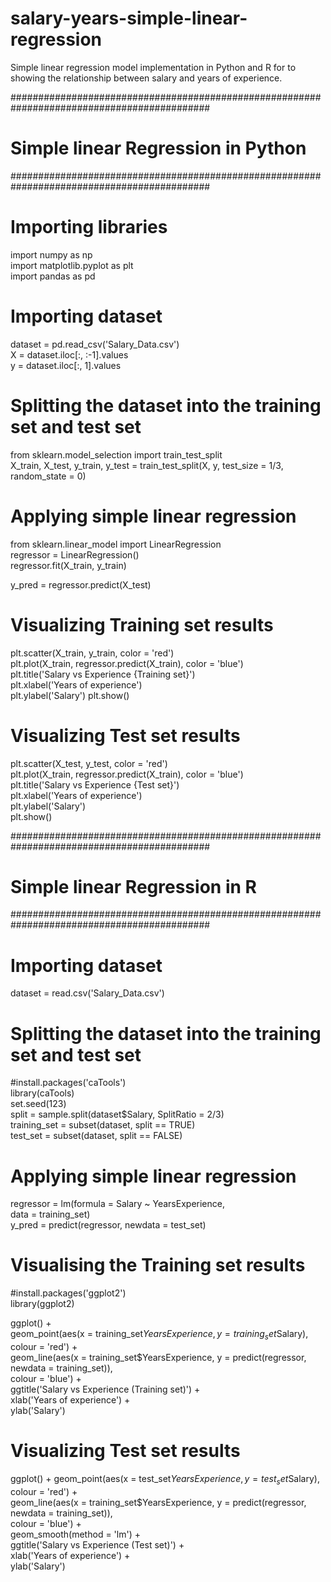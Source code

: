 # salary-years-simple-linear-regression
Simple linear regression model implementation in Python and R for to showing the relationship between salary and years of experience.

############################################################################################
# Simple linear Regression in Python
############################################################################################

# Importing libraries
import numpy as np    
import matplotlib.pyplot as plt   
import pandas as pd

# Importing dataset
dataset = pd.read_csv('Salary_Data.csv')  
X = dataset.iloc[:, :-1].values   
y = dataset.iloc[:, 1].values   

# Splitting the dataset into the training set and test set
from sklearn.model_selection import train_test_split    
X_train, X_test, y_train, y_test = train_test_split(X, y, test_size = 1/3, random_state = 0)    

# Applying simple linear regression

from sklearn.linear_model import LinearRegression   
regressor = LinearRegression()    
regressor.fit(X_train, y_train)   

y_pred = regressor.predict(X_test)    

# Visualizing Training set results
plt.scatter(X_train, y_train, color = 'red')    
plt.plot(X_train, regressor.predict(X_train), color = 'blue')   
plt.title('Salary vs Experience {Training set}')    
plt.xlabel('Years of experience')   
plt.ylabel('Salary')
plt.show()

# Visualizing Test set results
plt.scatter(X_test, y_test, color = 'red')    
plt.plot(X_train, regressor.predict(X_train), color = 'blue')   
plt.title('Salary vs Experience {Test set}')    
plt.xlabel('Years of experience')   
plt.ylabel('Salary')    
plt.show()    

############################################################################################
# Simple linear Regression in R
############################################################################################

# Importing dataset
dataset = read.csv('Salary_Data.csv')   

# Splitting the dataset into the training set and test set
#install.packages('caTools')    
library(caTools)    
set.seed(123)   
split = sample.split(dataset$Salary, SplitRatio = 2/3)    
training_set = subset(dataset, split == TRUE)   
test_set = subset(dataset, split == FALSE)    

# Applying simple linear regression
regressor = lm(formula = Salary ~ YearsExperience,    
               data = training_set)   
 y_pred = predict(regressor, newdata = test_set)    
 
# Visualising the Training set results
#install.packages('ggplot2')    
library(ggplot2)    

ggplot() +    
  geom_point(aes(x = training_set$YearsExperience, y = training_set$Salary),    
             colour = 'red') +    
  geom_line(aes(x = training_set$YearsExperience, y = predict(regressor, newdata = training_set)),    
            colour = 'blue') +    
  ggtitle('Salary vs Experience (Training set)') +    
  xlab('Years of experience') +   
  ylab('Salary')    

# Visualizing Test set results
ggplot() +
  geom_point(aes(x = test_set$YearsExperience, y = test_set$Salary),    
             colour = 'red') +    
  geom_line(aes(x = training_set$YearsExperience, y = predict(regressor, newdata = training_set)),    
            colour = 'blue') +    
  geom_smooth(method = 'lm') +      
  ggtitle('Salary vs Experience (Test set)') +    
  xlab('Years of experience') +   
  ylab('Salary')    
